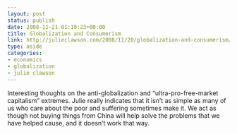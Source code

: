 ```yaml
---
layout: post
status: publish
date: 2008-11-21 01:19:23+00:00
title: Globalization and Consumerism
link: http://julieclawson.com/2008/11/20/globalization-and-consumerism/
type: aside
categories:
- economics
- globalization
- julie clawson
---
```


Interesting thoughts on the anti-globalization and “ultra-pro-free-market capitalism” extremes. Julie really indicates that it isn’t as simple as many of us who care about the poor and suffering sometimes make it. We act as though not buying things from China will help solve the problems that we have helped cause, and it doesn’t work that way.
